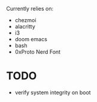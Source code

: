 Currently relies on:
- chezmoi
- alacritty
- i3
- doom emacs
- bash
- 0xProto Nerd Font

# TODO
- verify system integrity on boot
